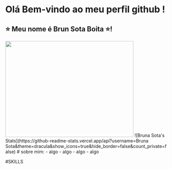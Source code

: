 #  Olá Bem-vindo ao meu perfil github !
## ⭐ Meu nome é Brun Sota Boita ⭐!
<img src="" width="400" height="300" />
![Bruna Sota's Stats](https://github-readme-stats.vercel.app/api?username=Bruna Sota&theme=dracula&show_icons=true&hide_border=false&count_private=false)
# sobre mim:
- algo
- algo
- algo
- algo

  #SKILLS
  
  
